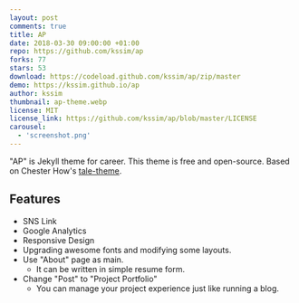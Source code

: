 ```yaml
---
layout: post
comments: true
title: AP 
date: 2018-03-30 09:00:00 +01:00
repo: https://github.com/kssim/ap 
forks: 77
stars: 53
download: https://codeload.github.com/kssim/ap/zip/master
demo: https://kssim.github.io/ap
author: kssim 
thumbnail: ap-theme.webp
license: MIT
license_link: https://github.com/kssim/ap/blob/master/LICENSE
carousel:
  - 'screenshot.png'
---
```


"AP" is Jekyll theme for career. This theme is free and open-source. Based on Chester How's [tale-theme](https://github.com/chesterhow/tale).

## Features

* SNS Link
* Google Analytics
* Responsive Design
* Upgrading awesome fonts and modifying some layouts.
* Use "About" page as main.
  * It can be written in simple resume form.
* Change "Post" to "Project Portfolio"
  * You can manage your project experience just like running a blog.
